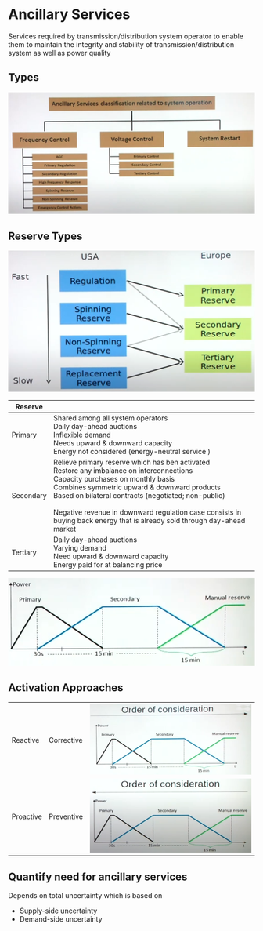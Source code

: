 # Ancillary Services

Services required by transmission/distribution system operator to enable them to maintain the integrity and stability of transmission/distribution system as well as power quality

## Types

![image-20240521235512419](./assets/image-20240521235512419.png)

## Reserve Types

![image-20240521235559492](./assets/image-20240521235559492.png)

| Reserve   |                                                              |
| --------- | ------------------------------------------------------------ |
| Primary   | Shared among all system operators<br />Daily day-ahead auctions<br />Inflexible demand<br />Needs upward & downward capacity<br />Energy not considered (energy-neutral service ) |
| Secondary | Relieve primary reserve which has ben activated<br />Restore any imbalance on interconnections<br />Capacity purchases on monthly basis<br />Combines symmetric upward & downward products<br />Based on bilateral contracts (negotiated; non-public)<br /><br />Negative revenue in downward regulation case consists in buying back energy that is already sold through day-ahead market |
| Tertiary  | Daily day-ahead auctions<br />Varying demand<br />Need upward & downward capacity<br />Energy paid for at balancing price |

![image-20240522001518994](./assets/image-20240522001518994.png)

## Activation Approaches

|           |            |                                                              |
| --------- | ---------- | ------------------------------------------------------------ |
| Reactive  | Corrective | ![image-20240521235817620](./assets/image-20240521235817620.png) |
| Proactive | Preventive | ![image-20240521235829285](./assets/image-20240521235829285.png) |

## Quantify need for ancillary services

Depends on total uncertainty which is based on

- Supply-side uncertainty
- Demand-side uncertainty

